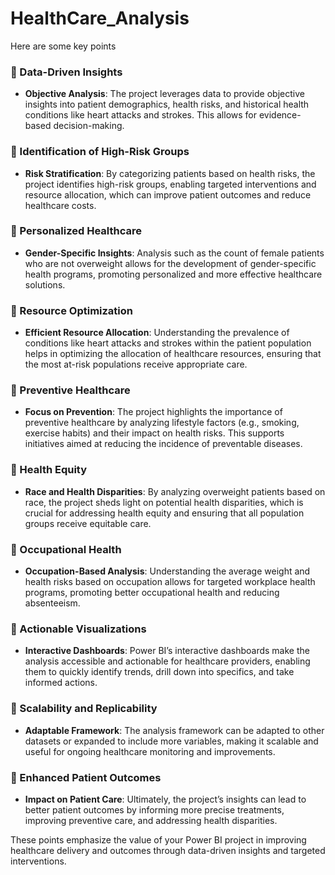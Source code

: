 # HealthCare_Analysis

Here are some key points

### **📌 Data-Driven Insights**
   - **Objective Analysis**: The project leverages data to provide objective insights into patient demographics, health risks, and historical health conditions like heart attacks and strokes. This allows for evidence-based decision-making.

### **📌 Identification of High-Risk Groups**
   - **Risk Stratification**: By categorizing patients based on health risks, the project identifies high-risk groups, enabling targeted interventions and resource allocation, which can improve patient outcomes and reduce healthcare costs.

### **📌 Personalized Healthcare**
   - **Gender-Specific Insights**: Analysis such as the count of female patients who are not overweight allows for the development of gender-specific health programs, promoting personalized and more effective healthcare solutions.

### **📌 Resource Optimization**
   - **Efficient Resource Allocation**: Understanding the prevalence of conditions like heart attacks and strokes within the patient population helps in optimizing the allocation of healthcare resources, ensuring that the most at-risk populations receive appropriate care.

### **📌 Preventive Healthcare**
   - **Focus on Prevention**: The project highlights the importance of preventive healthcare by analyzing lifestyle factors (e.g., smoking, exercise habits) and their impact on health risks. This supports initiatives aimed at reducing the incidence of preventable diseases.

### **📌 Health Equity**
   - **Race and Health Disparities**: By analyzing overweight patients based on race, the project sheds light on potential health disparities, which is crucial for addressing health equity and ensuring that all population groups receive equitable care.

### **📌 Occupational Health**
   - **Occupation-Based Analysis**: Understanding the average weight and health risks based on occupation allows for targeted workplace health programs, promoting better occupational health and reducing absenteeism.

### **📌 Actionable Visualizations**
   - **Interactive Dashboards**: Power BI’s interactive dashboards make the analysis accessible and actionable for healthcare providers, enabling them to quickly identify trends, drill down into specifics, and take informed actions.

### **📌 Scalability and Replicability**
   - **Adaptable Framework**: The analysis framework can be adapted to other datasets or expanded to include more variables, making it scalable and useful for ongoing healthcare monitoring and improvements.

### **📌 Enhanced Patient Outcomes**
   - **Impact on Patient Care**: Ultimately, the project’s insights can lead to better patient outcomes by informing more precise treatments, improving preventive care, and addressing health disparities.

These points emphasize the value of your Power BI project in improving healthcare delivery and outcomes through data-driven insights and targeted interventions.
